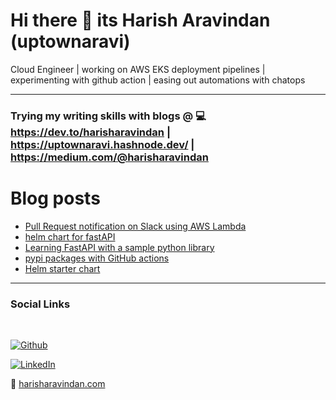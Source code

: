 # Hi there 👋 its Harish Aravindan (uptownaravi)
Cloud Engineer | working on AWS EKS deployment pipelines | experimenting with github action | easing out automations with chatops

---

### Trying my writing skills with blogs @ :computer: https://dev.to/harisharavindan | https://uptownaravi.hashnode.dev/ | https://medium.com/@harisharavindan

# Blog posts
<!-- BLOG-POST-LIST:START -->
- [Pull Request notification on Slack using AWS Lambda](https://dev.to/harisharavindan/pull-request-notification-on-slack-using-aws-lambda-4mjo)
- [helm chart for fastAPI](https://dev.to/harisharavindan/helm-chart-for-fastapi-2ej1)
- [Learning FastAPI with a sample python library](https://dev.to/harisharavindan/learning-fastapi-with-a-sample-python-library-5f2n)
- [pypi packages with GitHub actions](https://dev.to/harisharavindan/pypi-packages-with-github-actions-45ig)
- [Helm starter chart](https://dev.to/harisharavindan/helm-starter-chart-m1j)
<!-- BLOG-POST-LIST:END -->

---
### Social Links
<br>

[![Github](https://img.shields.io/badge/github-profile-brightgreen.svg)](https://github.com/uptownaravi) 

[![LinkedIn](https://img.shields.io/badge/LinkedIn-0077B5?style=for-the-badge&logo=linkedin&logoColor=white)](https://in.linkedin.com/in/harish-aravindan)

:rocket: [harisharavindan.com](https://harisharavindan.com/)
